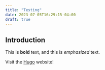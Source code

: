 ```yaml
---
title: "Testing"
date: 2023-07-05T16:29:15-04:00
draft: true
---
```


## Introduction

This is **bold** text, and this is *emphasized* text.

Visit the [Hugo](https://gohugo.io) website!
